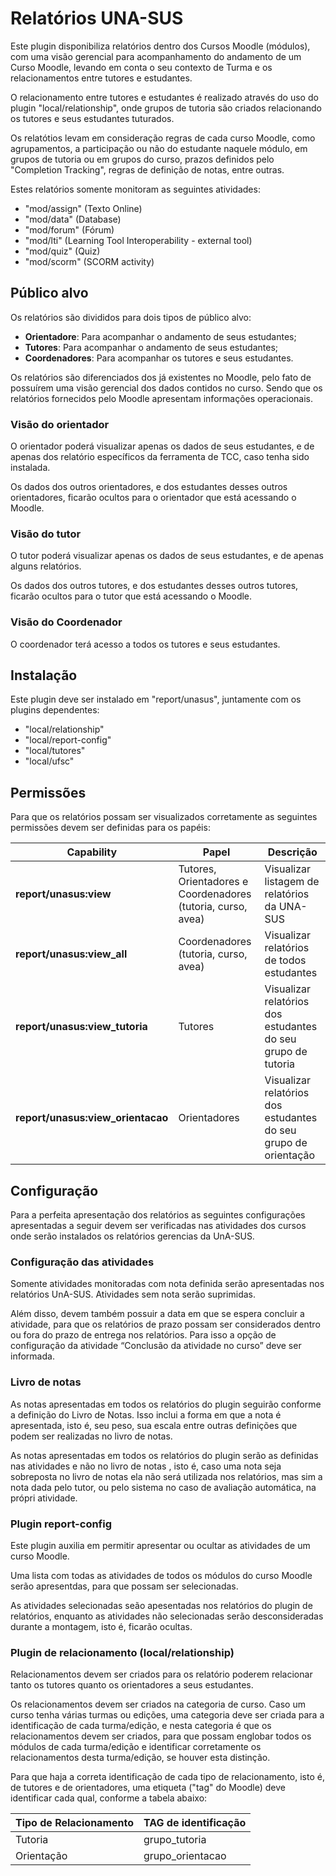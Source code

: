 Relatórios UNA-SUS
==================

Este plugin disponibiliza relatórios dentro dos Cursos Moodle (módulos), com uma visão gerencial para acompanhamento do andamento de um Curso Moodle, levando em conta o seu contexto de Turma e os relacionamentos entre tutores e estudantes.

O relacionamento entre tutores e estudantes é realizado através do uso do plugin "local/relationship", onde grupos de tutoria são criados relacionando os tutores e seus estudantes tuturados.

Os relatótios levam em consideração regras de cada curso Moodle, como agrupamentos, a participação ou não do estudante naquele módulo, em grupos de tutoria ou em grupos do curso, prazos definidos pelo "Completion Tracking", regras de definição de notas, entre outras.

Estes relatórios somente monitoram as seguintes atividades:

* "mod/assign" (Texto Online)
* "mod/data" (Database)
* "mod/forum" (Fórum)
* "mod/lti" (Learning Tool Interoperability - external tool)
* "mod/quiz" (Quiz)
* "mod/scorm" (SCORM activity)


Público alvo
------------
Os relatórios são divididos para dois tipos de público alvo:

* **Orientadore**: Para acompanhar o andamento de seus estudantes; 
* **Tutores**: Para acompanhar o andamento de seus estudantes; 
* **Coordenadores**: Para acompanhar os tutores e seus estudantes.

Os relatórios são diferenciados dos já existentes no Moodle, pelo fato de possuírem uma visão gerencial dos dados contidos no curso. Sendo que os relatórios fornecidos pelo Moodle apresentam informações operacionais.

### Visão do orientador

O orientador poderá visualizar apenas os dados de seus estudantes, e de apenas dos relatório específicos da ferramenta de TCC, caso tenha sido instalada.

Os dados dos outros orientadores, e dos estudantes desses outros orientadores, ficarão ocultos para o orientador que está acessando o Moodle.

### Visão do tutor

O tutor poderá visualizar apenas os dados de seus estudantes, e de apenas alguns relatórios.

Os dados dos outros tutores, e dos estudantes desses outros tutores, ficarão ocultos para o tutor que está acessando o Moodle.

### Visão do Coordenador

O coordenador terá acesso a todos os tutores e seus estudantes.

Instalação
----------

Este plugin deve ser instalado em "report/unasus", juntamente com os
plugins dependentes:

* "local/relationship"
* "local/report-config"
* "local/tutores"
* "local/ufsc"

Permissões
----------

Para que os relatórios possam ser visualizados corretamente as seguintes permissões devem ser definidas para os papéis:

|   Capability              | Papel | Descrição |
| --- | --- | --- |
| **report/unasus:view** | Tutores, Orientadores e Coordenadores (tutoria, curso, avea) | Visualizar listagem de relatórios da UNA-SUS | 
| **report/unasus:view_all** | Coordenadores (tutoria, curso, avea) | Visualizar relatórios de todos estudantes |
| **report/unasus:view_tutoria** | Tutores | Visualizar relatórios dos estudantes do seu grupo de tutoria |
| **report/unasus:view_orientacao**| Orientadores | Visualizar relatórios dos estudantes do seu grupo de orientação |

Configuração
------------

Para a perfeita apresentação dos relatórios as seguintes configurações apresentadas a seguir devem ser verificadas nas atividades dos cursos onde serão instalados os relatórios gerencias da UnA-SUS.

### Configuração das atividades

Somente atividades monitoradas com nota definida serão apresentadas nos relatórios UnA-SUS. Atividades sem nota serão suprimidas.

Além disso, devem também possuir a data em que se espera concluir a atividade, para que os relatórios de prazo possam ser considerados dentro ou fora do prazo de entrega nos relatórios. Para isso a opção de configuração da atividade “Conclusão da atividade no curso” deve ser informada.


### Livro de notas

As notas apresentadas em todos os relatórios do plugin seguirão conforme a definição do Livro de Notas. Isso inclui a forma em que a nota é apresentada, isto é, seu peso, sua escala entre outras definições que podem ser realizadas no livro de notas.

As notas apresentadas em todos os relatórios do plugin serão as definidas nas atividades e não no livro de notas , isto é, caso uma nota seja sobreposta no livro de notas ela não será utilizada nos relatórios, mas sim a nota dada pelo tutor, ou pelo sistema no caso de avaliação automática, na própri atividade.  

### Plugin report-config

Este plugin auxilia em permitir apresentar ou ocultar as atividades de um curso Moodle. 
 
Uma lista com todas as atividades de todos os módulos do curso Moodle serão apresentdas, para que possam ser selecionadas. 

As atividades selecionadas seão apesentadas nos relatórios do plugin de relatórios, enquanto as atividades não selecionadas serão desconsideradas durante a montagem, isto é, ficarão ocultas. 

### Plugin de relacionamento (local/relationship)

Relacionamentos devem ser criados para os relatório poderem relacionar tanto os tutores quanto os orientadores a seus estudantes.

Os relacionamentos devem ser criados na categoria de curso. Caso um curso tenha várias turmas ou edições, uma categoria deve ser criada para a identificação de cada turma/edição, e nesta categoria é que os relacionamentos devem ser criados, para que possam englobar todos os módulos de cada turma/edição e identificar corretamente os relacionamentos desta turma/edição, se houver esta distinção.  

Para que haja a correta identificação de cada tipo de relacionamento, isto é, de tutores e de orientadores, uma etiqueta ("tag" do Moodle) deve identificar cada qual, conforme a tabela abaixo:

| Tipo de Relacionamento | TAG de identificação|
| --- | --- |
| Tutoria | grupo_tutoria |
| Orientação | grupo_orientacao |
